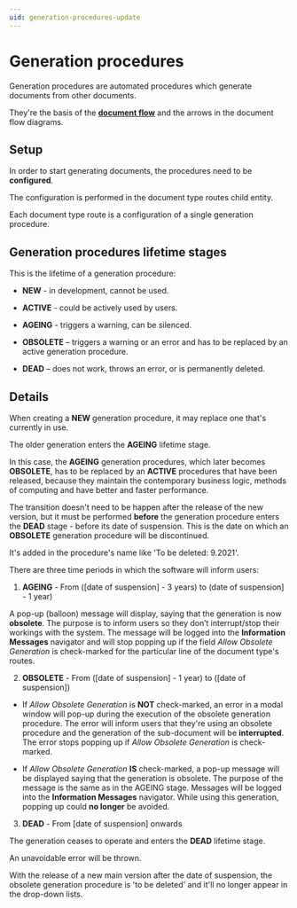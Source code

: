 ```yaml
---
uid: generation-procedures-update
---
```


# Generation procedures

Generation procedures are automated procedures which generate documents from other documents.

They're the basis of the **[document flow](index.md)** and the arrows in the document flow diagrams.

## Setup

In order to start generating documents, the procedures need to be **configured**.

The configuration is performed in the document type routes child entity.

Each document type route is a configuration of a single generation procedure.

## Generation procedures lifetime stages

This is the lifetime of a generation procedure:

- **NEW** - in development, cannot be used.

- **ACTIVE** - could be actively used by users.

- **AGEING** - triggers a warning, can be silenced.

- **OBSOLETE** – triggers a warning or an error and has to be replaced by an active generation procedure.

- **DEAD** – does not work, throws an error, or is permanently deleted.

## Details 

When creating a **NEW** generation procedure, it may replace one that's currently in use. 

The older generation enters the **AGEING** lifetime stage. 

In this case, the **AGEING** generation procedures, which later becomes **OBSOLETE**, has to be replaced by an **ACTIVE** procedures that have been released, because they maintain the contemporary business logic, methods of computing and have better and faster performance. 

The transition doesn't need to be happen after the release of the new version, but it must be performed **before** the generation procedure enters the **DEAD** stage - before its date of suspension. This is the date on which an **OBSOLETE** generation procedure will be discontinued. 

It's added in the procedure's name like 'To be deleted: 9.2021'.

There are three time periods in which the software will inform users:

1. **AGEING** - From ([date of suspension] - 3 years) to (date of suspension] - 1 year)

A pop-up (balloon) message will display, saying that the generation is now **obsolete**. The purpose is to inform users so they don’t interrupt/stop their workings with the system. The message will be logged into the **Information Messages** navigator and will stop popping up if the field _Allow Obsolete Generation_ is check-marked for the particular line of the document type's routes.

2. **OBSOLETE** - From ([date of suspension] - 1 year) to ([date of suspension])

  - If _Allow Obsolete Generation_ is **NOT** check-marked, an error in a modal window will pop-up during the execution of the obsolete generation procedure. The error will inform users that they're using an obsolete procedure and the generation of the sub-document will be **interrupted**. The error stops popping up if _Allow Obsolete Generation_ is check-marked.

  - If _Allow Obsolete Generation_ **IS** check-marked, a pop-up message will be displayed saying that the generation is obsolete. The purpose of the message is the same as in the AGEING stage. Messages will be logged into the **Information Messages** navigator. While using this generation, popping up could **no longer** be avoided.

3. **DEAD** - From [date of suspension] onwards  
 
The generation ceases to operate and enters the **DEAD** lifetime stage.

An unavoidable error will be thrown.

With the release of a new main version after the date of suspension, the obsolete generation procedure is 'to be deleted' and it'll no longer appear in the drop-down lists.
